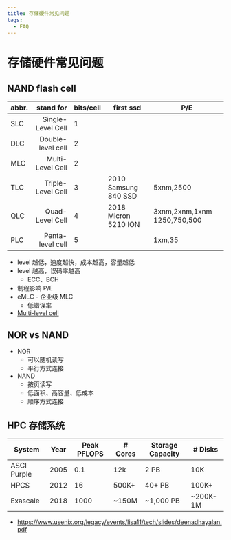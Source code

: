```yaml
---
title: 存储硬件常见问题
tags:
  - FAQ
---
```


# 存储硬件常见问题

## NAND flash cell

| abbr. |         stand for | bits/cell | first ssd            | P/E                         |
| ----- | ----------------: | --------- | -------------------- | --------------------------- |
| SLC   | Single-Level Cell | 1         |
| DLC   | Double-level cell | 2         |
| MLC   |  Multi-Level Cell | 2         |
| TLC   | Triple-Level Cell | 3         | 2010 Samsung 840 SSD | 5xnm,2500                   |
| QLC   |   Quad-Level Cell | 4         | 2018 Micron 5210 ION | 3xnm,2xnm,1xnm 1250,750,500 |
| PLC   |  Penta-level cell | 5         |                      | 1xm,35                      |

- level 越低，速度越快，成本越高，容量越低
- level 越高，误码率越高
  - ECC、BCH
- 制程影响 P/E
- eMLC - 企业级 MLC
  - 低错误率
- [Multi-level cell](https://en.wikipedia.org/wiki/Multi-level_cell)

## NOR vs NAND

- NOR
  - 可以随机读写
  - 平行方式连接
- NAND
  - 按页读写
  - 低面积、高容量、低成本
  - 顺序方式连接

## HPC 存储系统

| System      | Year | Peak PFLOPS | # Cores | Storage Capacity | # Disks  |
| ----------- | ---- | ----------- | ------- | ---------------- | -------- |
| ASCI Purple | 2005 | 0.1         | 12k     | 2 PB             | 10K      |
| HPCS        | 2012 | 16          | 500K+   | 40+ PB           | 100K+    |
| Exascale    | 2018 | 1000        | ~150M   | ~1,000 PB        | ~200K-1M |

- https://www.usenix.org/legacy/events/lisa11/tech/slides/deenadhayalan.pdf
